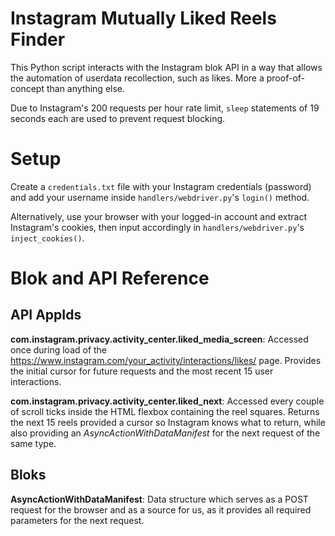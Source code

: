 # Instagram Mutually Liked Reels Finder
This Python script interacts with the Instagram blok API in a way that allows the automation of userdata recollection, such as likes. More a proof-of-concept than anything else.

Due to Instagram's 200 requests per hour rate limit, `sleep` statements of 19 seconds each are used to prevent request blocking.

# Setup
Create a `credentials.txt` file with your Instagram credentials (password) and add your username inside `handlers/webdriver.py`'s `login()` method.

Alternatively, use your browser with your logged-in account and extract Instagram's cookies, then input accordingly in `handlers/webdriver.py`'s `inject_cookies()`. 

# Blok and API Reference
## API AppIds
**com.instagram.privacy.activity_center.liked_media_screen**: Accessed once during load of the https://www.instagram.com/your_activity/interactions/likes/ page. Provides the initial cursor for future requests and the most recent 15 user interactions.

**com.instagram.privacy.activity_center.liked_next**: Accessed every couple of scroll ticks inside the HTML flexbox containing the reel squares. Returns the next 15 reels provided a cursor so Instagram knows what to return, while also providing an *AsyncActionWithDataManifest* for the next request of the same type.
## Bloks
**AsyncActionWithDataManifest**: Data structure which serves as a POST request for the browser and as a source for us, as it provides all required parameters for the next request.
